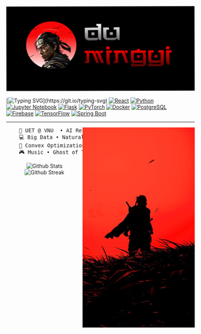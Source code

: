 <img src="dumingyi.png" alt="Du-Mingyi">

[![Typing SVG](https://readme-typing-svg.demolab.com?font=Noto+Serif+Japanese&duration=4000&pause=50&color=EE0000CF&center=true&vCenter=true&multiline=true&repeat=true&random=false&width=1000&height=70&lines=I+am+Du+Mingyi.;+A+Computer+Science+and+AI+enthusiast.)](https://git.io/typing-svg)
[![React][React.js]][React-url] [![Python][Python-badge]][Python-url] [![Jupyter Notebook][Jupyter-badge]][Jupyter-url] [![Flask][Flask-badge]][Flask-url] [![PyTorch][PyTorch-badge]][PyTorch-url] [![Docker][Docker-badge]][Docker-url] [![PostgreSQL][PostgreSQL-badge]][PostgreSQL-url] [![Firebase][Firebase-badge]][Firebase-url] [![TensorFlow][TensorFlow-badge]][TensorFlow-url] [![Spring Boot][Spring-boot-badge]][Spring-boot-url]

---

<img src="jinsakai.jpg" align="right" width=300>
<pre>
    💼 UET @ VNU  • AI Research • Backend dev • Frontend dev(sometimes)
    💻 Big Data • Natural Language Processing • Computer Vision
    📖 Convex Optimization • Probabilistic Graphical Model 
    🎮 Music • Ghost of Tsushima • Anime • Code • Guitar
</pre>



<div align="center">
    <img src="https://github-readme-stats.vercel.app/api?username=zhumingyi94&title_color=dfae6d&icon_color=5b7abf&text_color=e8e6e6&bg_color=2c3c54&show_icons=true&hide_border=true" alt="Github Stats" width="48%">
    <img src="http://github-readme-streak-stats.herokuapp.com?user=zhumingyi94&theme=dark&hide_border=true" alt="Github Streak" width="48%">
</div>

<!-- MARKDOWN LINKS & IMAGES -->
[React.js]: https://img.shields.io/badge/React-20232A?style=for-the-badge&logo=react&logoColor=61DAFB&style=flat-square
[React-url]: https://reactjs.org/
[Python-badge]: https://img.shields.io/badge/Python-3776AB?style=for-the-badge&logo=python&logoColor=white&style=flat-square
[Python-url]: https://www.python.org/
[Jupyter-badge]: https://img.shields.io/badge/Jupyter-Notebook-F37626?style=for-the-badge&logo=jupyter&logoColor=white&style=flat-square
[Jupyter-url]: https://jupyter.org/
[Flask-badge]: https://img.shields.io/badge/Flask-000000?style=for-the-badge&logo=flask&logoColor=white&style=flat-square
[Flask-url]: https://flask.palletsprojects.com/
[PyTorch-badge]: https://img.shields.io/badge/PyTorch-EE4C2C?style=for-the-badge&logo=pytorch&logoColor=white&style=flat-square
[PyTorch-url]: https://pytorch.org/
[Docker-badge]: https://img.shields.io/badge/Docker-2496ED?style=for-the-badge&logo=docker&logoColor=white&style=flat-square
[Docker-url]: https://www.docker.com/
[PostgreSQL-badge]: https://img.shields.io/badge/PostgreSQL-336791?style=for-the-badge&logo=postgresql&logoColor=white&style=flat-square
[PostgreSQL-url]: https://www.postgresql.org/
[Firebase-badge]: https://img.shields.io/badge/Firebase-FFCA28?style=for-the-badge&logo=firebase&logoColor=white&style=flat-square
[Firebase-url]: https://firebase.google.com/
[TensorFlow-badge]: https://img.shields.io/badge/TensorFlow-FF6F00?style=for-the-badge&logo=tensorflow&logoColor=white&style=flat-square
[TensorFlow-url]: https://www.tensorflow.org/
[Spring-boot-badge]: https://img.shields.io/badge/Spring_Boot-6DB33F?style=for-the-badge&logo=spring-boot&logoColor=white&style=flat-square
[Spring-boot-url]: https://spring.io/projects/spring-boot


